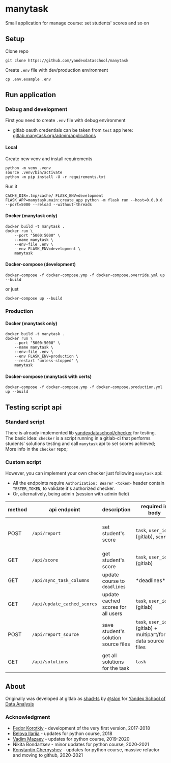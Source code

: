 # manytask

Small application for manage course: set students' scores and so on


## Setup

Clone repo
```shell
git clone https://github.com/yandexdataschool/manytask
```

Create `.env` file with dev/production environment
```shell
cp .env.example .env
```


## Run application

### Debug and development 

First you need to create `.env` file with debug environment

* gitlab oauth credentials can be taken from `test` app here: [gitlab.manytask.org/admin/applications](https://gitlab.manytask.org/admin/applications/)


#### Local

Create new venv and install requirements 
```shell
python -m venv .venv
source .venv/bin/activate
python -m pip install -U -r requirements.txt
```
Run it
```shell
CACHE_DIR=.tmp/cache/ FLASK_ENV=development FLASK_APP=manytask.main:create_app python -m flask run --host=0.0.0.0 --port=5000 --reload --without-threads
```

#### Docker (manytask only)
```shell
docker build -t manytask .
docker run \
    --port "5000:5000" \
    --name manytask \
    --env-file .env \
    --env FLASK_ENV=development \ 
    manytask
```

#### Docker-compose (development)
```shell
docker-compose -f docker-compose.ymp -f docker-compose.override.yml up --build
```
or just
```shell
docker-compose up --build
```

### Production 

#### Docker (manytask only)
```shell
docker build -t manytask .
docker run \
    --port "5000:5000" \
    --name manytask \
    --env-file .env \
    --env FLASK_ENV=production \ 
    --restart "unless-stopped" \
    manytask
```


#### Docker-compose (manytask with certs)
```shell
docker-compose -f docker-compose.ymp -f docker-compose.production.yml up --build
```



## Testing script api

### Standard script 

There is already implemented lib [yandexdataschool/checker](https://github.com/yandexdataschool/checker) for testing.  
The basic idea: `checker` is a script running in a gitlab-ci that performs students' solutions testing and call `manytask` api to set scores achieved;
More info in the `checker` repo;

### Custom script 
However, you can implement your own checker just following `manytask` api:

* All the endpoints require `Authorization: Bearer <token>` header contain `TESTER_TOKEN`, to validate it's authorized checker. 
* Or, alternatively, being admin (session with admin field) 
  
| method | api endpoint                | description                          | required in body                                              | optional in body                                        | return                                                               |
|--------|-----------------------------|--------------------------------------|---------------------------------------------------------------|---------------------------------------------------------|----------------------------------------------------------------------|
| POST   | `/api/report`               | set student's score                  | `task`, `user_id` (gitlab), `score`                           | `check_deadline`, `commit_time` (`%Y-%m-%d %H:%M:%S%z`) | `user_id`, `username`, `task`, `score`, `commit_time`, `submit_time` |
| GET    | `/api/score`                | get student's score                  | `task`, `user_id` (gitlab)                                    | -                                                       | `user_id`, `username`, `task`, `score`                               |
| GET    | `/api/sync_task_columns`    | update course to `deadlines`         | \*deadlines\*                                                 | -                                                       | -                                                                    |
| GET    | `/api/update_cached_scores` | update cached scores for all users   | `task`, `user_id` (gitlab)                                    | -                                                       | -                                                                    |
| POST   | `/api/report_source`        | save student's solution source files | `task`, `user_id` (gitlab) + multipart/form-data source files | -                                                       | -                                                                    |
| GET    | `/api/solutions`            | get all solutions for the task       | `task`                                                        | -                                                       | zip archive file with solutions                                      |



## About

Originally was developed at gitlab as [shad-ts](https://gitlab.com/slon/shad-ts/) by [@slon](https://github.com/slon) for [Yandex School of Data Analysis](https://yandexdataschool.com/) 

### Acknowledgment 

* [Fedor Korotkiy](https://github.com/slon) - development of the very first version, 2017-2018
* [Belova Ilariia](https://github.com/jhilary) - updates for python course, 2018
* [Vadim Mazaev](https://github.com/GreenRiverRUS) - updates for python course, 2019-2020
* Nikita Bondartsev - minor updates for python course, 2020-2021
* [Konstantin Chernyshev](https://github.com/k4black) - updates for python course, massive refactor and moving to github, 2020-2021
